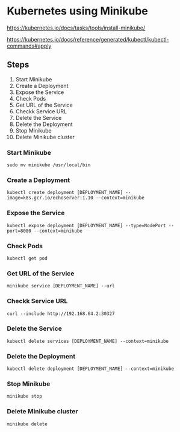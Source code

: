 # Kubernetes using Minikube

<https://kubernetes.io/docs/tasks/tools/install-minikube/>

<https://kubernetes.io/docs/reference/generated/kubectl/kubectl-commands#apply>

## Steps

1. Start Minikube
2. Create a Deployment
3. Expose the Service
4. Check Pods
5. Get URL of the Service
6. Checkk Service URL
7. Delete the Service
8. Delete the Deployment
9. Stop Minikube
10. Delete Minikube cluster

### Start Minikube

```cli
sudo mv minikube /usr/local/bin
```

### Create a Deployment

```cli
kubectl create deployment [DEPLOYMENT_NAME] --image=k8s.gcr.io/echoserver:1.10 --context=minikube
```

### Expose the Service

```cli
kubectl expose deployment [DEPLOYMENT_NAME] --type=NodePort --port=8080 --context=minikube
```

### Check Pods

```cli
kubectl get pod
```

### Get URL of the Service

```cli
minikube service [DEPLOYMENT_NAME] --url
```

### Checkk Service URL

```cli
curl --include http://192.168.64.2:30327
```

### Delete the Service

```cli
kubectl delete services [DEPLOYMENT_NAME] --context=minikube
```

### Delete the Deployment

```cli
kubectl delete deployment [DEPLOYMENT_NAME] --context=minikube
```

### Stop Minikube

```cli
minikube stop
```

### Delete Minikube cluster

```cli
minikube delete
```
